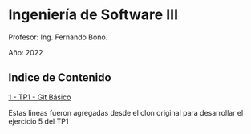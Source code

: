 # Ingeniería de Software III 

Profesor: Ing. Fernando Bono.

Año: 2022

## Indice de Contenido

[1 - TP1 - Git Básico](/Ejercicios_TP1.md)

Estas lineas fueron agregadas desde el clon original para desarrollar el ejercicio 5 del TP1

